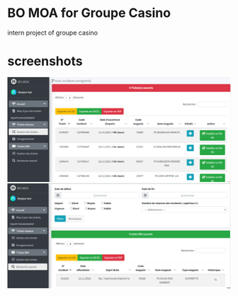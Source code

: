 # BO MOA for Groupe Casino
intern project of groupe casino

# screenshots
![image](https://github.com/handrianasolo/bo-moa-symfony/blob/main/screenshots/screenshot_1.PNG)
![image](https://github.com/handrianasolo/bo-moa-symfony/blob/main/screenshots/screenshot_2.PNG)
